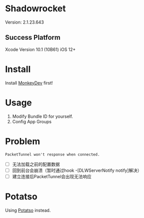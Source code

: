 # Shadowrocket

Version: 2.1.23.643

## Success Platform

Xcode Version 10.1 (10B61)
iOS 12+

# Install

Install [MonkeyDev](https://github.com/AloneMonkey/MonkeyDev) first!

# Usage

1. Modify Bundle ID for yourself.
2. Config App Groups

# Problem

```
PacketTunnel won't response when connected.
```

- [ ] 无法加载之前的配置数据
- [ ] 回到前台会崩溃（暂时通过hook -[DLWServerNotify notify]解决）
- [ ] 建立连接后PacketTunnel会出现无法响应

# Potatso

Using [Potatso](https://github.com/XWJACK/iShadowsocksR) instead.

